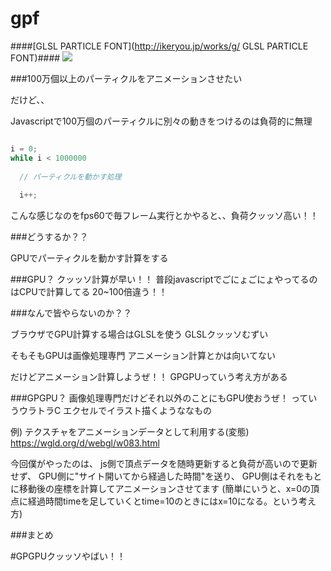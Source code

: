 # gpf
####[GLSL PARTICLE FONT](http://ikeryou.jp/works/g/ GLSL PARTICLE FONT)####
<img src="http://ikeryou.jp/works/g/assets/img/ogp/ogp.png">

###100万個以上のパーティクルをアニメーションさせたい


だけど、、

Javascriptで100万個のパーティクルに別々の動きをつけるのは負荷的に無理


```javascript

i = 0;
while i < 1000000
  
  // パーティクルを動かす処理
  
  i++;

```


こんな感じなのをfps60で毎フレーム実行とかやると、、負荷クッッソ高い！！




###どうするか？？

GPUでパーティクルを動かす計算をする

###GPU？
クッッソ計算が早い！！
普段javascriptでごにょごにょやってるのはCPUで計算してる
20~100倍違う！！



###なんで皆やらないのか？？

ブラウザでGPU計算する場合はGLSLを使う
GLSLクッッソむずい

そもそもGPUは画像処理専門
アニメーション計算とかは向いてない

だけどアニメーション計算しようぜ！！
GPGPUっていう考え方がある


###GPGPU？
画像処理専門だけどそれ以外のことにもGPU使おうぜ！
っていうウラトラC
エクセルでイラスト描くようななもの


例)
テクスチャをアニメーションデータとして利用する(変態)
https://wgld.org/d/webgl/w083.html


今回僕がやったのは、
js側で頂点データを随時更新すると負荷が高いので更新せず、
GPU側に"サイト開いてから経過した時間"を送り、
GPU側はそれをもとに移動後の座標を計算してアニメーションさせてます
(簡単にいうと、x=0の頂点に経過時間timeを足していくとtime=10のときにはx=10になる。という考え方)




###まとめ

#GPGPUクッッソやばい！！



